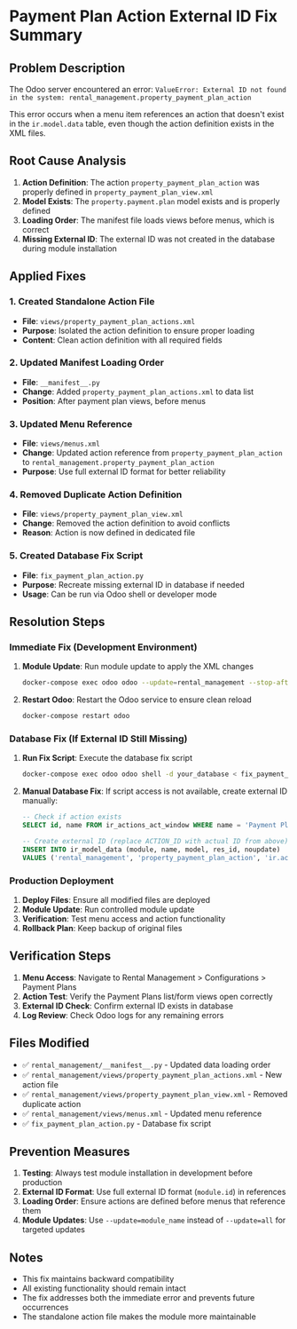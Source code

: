 # Payment Plan Action External ID Fix Summary

## Problem Description
The Odoo server encountered an error: `ValueError: External ID not found in the system: rental_management.property_payment_plan_action`

This error occurs when a menu item references an action that doesn't exist in the `ir.model.data` table, even though the action definition exists in the XML files.

## Root Cause Analysis
1. **Action Definition**: The action `property_payment_plan_action` was properly defined in `property_payment_plan_view.xml`
2. **Model Exists**: The `property.payment.plan` model exists and is properly defined
3. **Loading Order**: The manifest file loads views before menus, which is correct
4. **Missing External ID**: The external ID was not created in the database during module installation

## Applied Fixes

### 1. Created Standalone Action File
- **File**: `views/property_payment_plan_actions.xml`
- **Purpose**: Isolated the action definition to ensure proper loading
- **Content**: Clean action definition with all required fields

### 2. Updated Manifest Loading Order
- **File**: `__manifest__.py`
- **Change**: Added `property_payment_plan_actions.xml` to data list
- **Position**: After payment plan views, before menus

### 3. Updated Menu Reference
- **File**: `views/menus.xml`
- **Change**: Updated action reference from `property_payment_plan_action` to `rental_management.property_payment_plan_action`
- **Purpose**: Use full external ID format for better reliability

### 4. Removed Duplicate Action Definition
- **File**: `views/property_payment_plan_view.xml`
- **Change**: Removed the action definition to avoid conflicts
- **Reason**: Action is now defined in dedicated file

### 5. Created Database Fix Script
- **File**: `fix_payment_plan_action.py`
- **Purpose**: Recreate missing external ID in database if needed
- **Usage**: Can be run via Odoo shell or developer mode

## Resolution Steps

### Immediate Fix (Development Environment)
1. **Module Update**: Run module update to apply the XML changes
   ```bash
   docker-compose exec odoo odoo --update=rental_management --stop-after-init
   ```

2. **Restart Odoo**: Restart the Odoo service to ensure clean reload
   ```bash
   docker-compose restart odoo
   ```

### Database Fix (If External ID Still Missing)
1. **Run Fix Script**: Execute the database fix script
   ```bash
   docker-compose exec odoo odoo shell -d your_database < fix_payment_plan_action.py
   ```

2. **Manual Database Fix**: If script access is not available, create external ID manually:
   ```sql
   -- Check if action exists
   SELECT id, name FROM ir_actions_act_window WHERE name = 'Payment Plan Templates';
   
   -- Create external ID (replace ACTION_ID with actual ID from above)
   INSERT INTO ir_model_data (module, name, model, res_id, noupdate)
   VALUES ('rental_management', 'property_payment_plan_action', 'ir.actions.act_window', ACTION_ID, false);
   ```

### Production Deployment
1. **Deploy Files**: Ensure all modified files are deployed
2. **Module Update**: Run controlled module update
3. **Verification**: Test menu access and action functionality
4. **Rollback Plan**: Keep backup of original files

## Verification Steps
1. **Menu Access**: Navigate to Rental Management > Configurations > Payment Plans
2. **Action Test**: Verify the Payment Plans list/form views open correctly
3. **External ID Check**: Confirm external ID exists in database
4. **Log Review**: Check Odoo logs for any remaining errors

## Files Modified
- ✅ `rental_management/__manifest__.py` - Updated data loading order
- ✅ `rental_management/views/property_payment_plan_actions.xml` - New action file
- ✅ `rental_management/views/property_payment_plan_view.xml` - Removed duplicate action
- ✅ `rental_management/views/menus.xml` - Updated menu reference
- ✅ `fix_payment_plan_action.py` - Database fix script

## Prevention Measures
1. **Testing**: Always test module installation in development before production
2. **External ID Format**: Use full external ID format (`module.id`) in references
3. **Loading Order**: Ensure actions are defined before menus that reference them
4. **Module Updates**: Use `--update=module_name` instead of `--update=all` for targeted updates

## Notes
- This fix maintains backward compatibility
- All existing functionality should remain intact
- The fix addresses both the immediate error and prevents future occurrences
- The standalone action file makes the module more maintainable